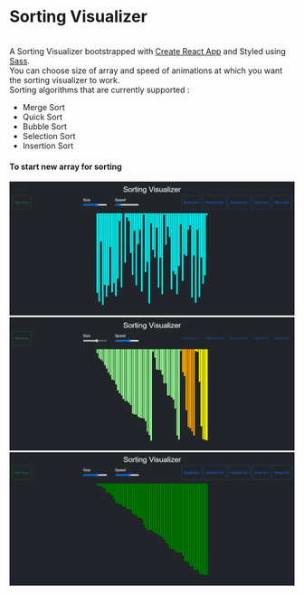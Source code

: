 <h1>Sorting Visualizer</h1>
<br>
A Sorting Visualizer bootstrapped with <a href="https://github.com/facebook/create-react-app">Create React App</a> and Styled using <a href="https://sass-lang.com">Sass</a>.<br>
You can choose size of array and speed of animations at which you want the sorting visualizer to work.<br>
Sorting algorithms that are currently supported :<br>
<ul><li>Merge Sort</li><li>Quick Sort</li><li>Bubble Sort</li><li>Selection Sort</li><li>Insertion Sort</li></ul>
<h4>To start new array for sorting</h4>
<img src="https://github.com/diwanshu2004/Sorting-Visualiser/blob/main/Sorting%20Visualiser/img/img1.png">
<img src="https://github.com/diwanshu2004/Sorting-Visualiser/blob/main/Sorting%20Visualiser/img/img2.png">
<img src="https://github.com/diwanshu2004/Sorting-Visualiser/blob/main/Sorting%20Visualiser/img/img3.png">
